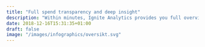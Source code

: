 ```yaml
---
title: "Full spend transparency and deep insight"
description: "Within minutes, Ignite Analytics provides you full overview of your spend composition and development, either through our standard analyses or your custom reports"
date: 2018-12-16T15:31:35+01:00
draft: false
image: "/images/infographics/oversikt.svg"
---
```


